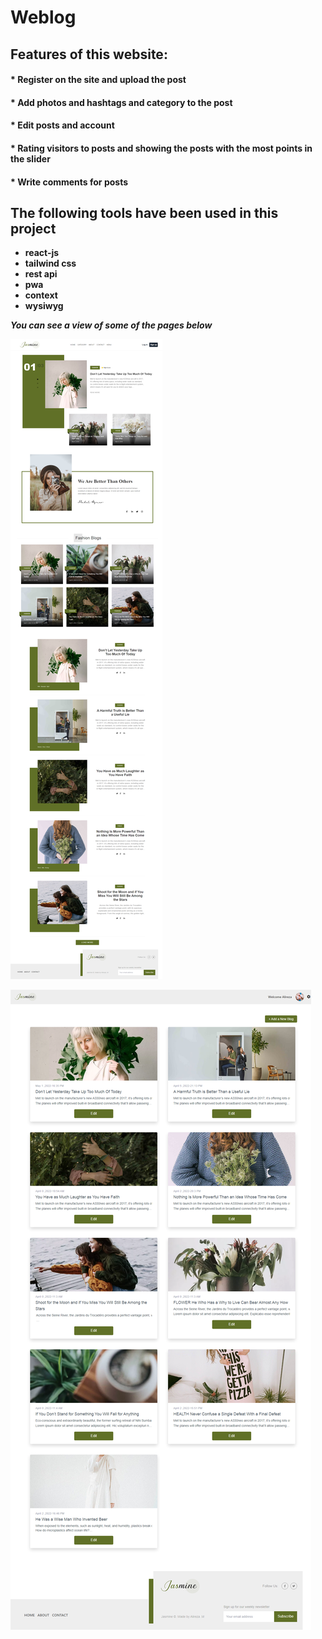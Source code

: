# Weblog

## Features of this website:

#### * Register on the site and upload the post
#### * Add photos and hashtags and category to the post
#### * Edit posts and account
#### * Rating visitors to posts and showing the posts with the most points in the slider
#### * Write comments for posts


## The following tools have been used in this project

- **react-js**
- **tailwind css**
- **rest api**
- **pwa**
- **context**
- **wysiwyg**

***You can see a view of some of the pages below***

![ScreenShot from this project](/src/images/home.png) &nbsp; 

![ScreenShot from this project](/src/images/dashboard.png) &nbsp; 



